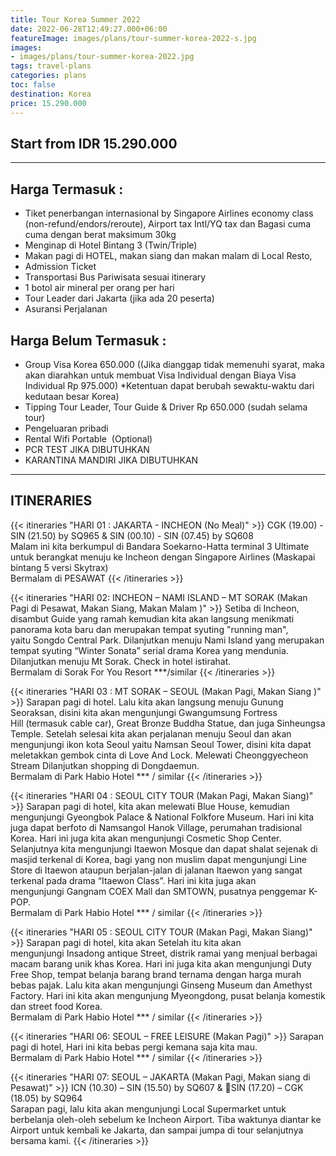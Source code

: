 ```yaml
---
title: Tour Korea Summer 2022
date: 2022-06-28T12:49:27.000+06:00
featureImage: images/plans/tour-summer-korea-2022-s.jpg
images:
- images/plans/tour-summer-korea-2022.jpg
tags: travel-plans
categories: plans
toc: false
destination: Korea
price: 15.290.000
---
```


## Start from IDR 15.290.000

---

## Harga Termasuk :
 
- Tiket penerbangan internasional by Singapore Airlines economy class (non-refund/endors/reroute), Airport tax Intl/YQ tax dan Bagasi cuma cuma dengan berat maksimum 30kg
- Menginap di Hotel Bintang 3 (Twin/Triple)
- Makan pagi di HOTEL, makan siang dan makan malam di Local Resto,
- Admission Ticket
- Transportasi Bus Pariwisata sesuai itinerary
- 1 botol air mineral per orang per hari
- Tour Leader dari Jakarta (jika ada 20 peserta)
- Asuransi Perjalanan


##  Harga Belum Termasuk :

- Group Visa Korea 650.000 ((Jika dianggap tidak memenuhi syarat, maka akan diarahkan untuk membuat Visa Individual dengan Biaya Visa Individual Rp 975.000) *Ketentuan dapat berubah sewaktu-waktu dari kedutaan besar Korea)
- Tipping Tour Leader, Tour Guide & Driver Rp 650.000 (sudah selama tour)
- Pengeluaran pribadi
- Rental Wifi Portable  (Optional)
- PCR TEST JIKA DIBUTUHKAN
- KARANTINA MANDIRI JIKA DIBUTUHKAN

---

## ITINERARIES


{{< itineraries "HARI 01 : JAKARTA - INCHEON (No Meal)" >}}
CGK (19.00) - SIN (21.50) by SQ965 & SIN (00.10) - SIN (07.45) by SQ608\
Malam ini kita berkumpul di Bandara Soekarno-Hatta terminal 3 Ultimate untuk berangkat menuju ke Incheon dengan Singapore Airlines (Maskapai bintang 5 versi Skytrax)\
Bermalam di PESAWAT
{{< /itineraries >}}


{{< itineraries "HARI 02: INCHEON – NAMI ISLAND – MT SORAK (Makan Pagi di Pesawat, Makan Siang, Makan Malam )" >}}
Setiba di Incheon, disambut Guide yang ramah kemudian kita akan langsung menikmati panorama kota baru dan merupakan tempat syuting "running man", yaitu Songdo Central Park. Dilanjutkan menuju Nami Island yang merupakan tempat syuting “Winter Sonata” serial drama Korea yang mendunia. Dilanjutkan menuju Mt Sorak. Check in hotel istirahat.\
Bermalam di Sorak For You Resort ***/similar
{{< /itineraries >}}


{{< itineraries "HARI 03 : MT SORAK – SEOUL (Makan Pagi, Makan Siang )" >}}
Sarapan pagi di hotel. Lalu kita akan langsung menuju Gunung Seoraksan, disini kita akan mengunjungi Gwangumsung Fortress Hill (termasuk cable car), Great Bronze Buddha Statue, dan juga Sinheungsa Temple. Setelah selesai kita akan perjalanan menuju Seoul dan akan mengunjungi ikon kota Seoul yaitu Namsan Seoul Tower, disini kita dapat meletakkan gembok cinta di Love And Lock. Melewati Cheonggyecheon Stream Dilanjutkan shopping di Dongdaemun.\
Bermalam di Park Habio Hotel *** / similar
{{< /itineraries >}}


{{< itineraries "HARI 04 : SEOUL CITY TOUR (Makan Pagi, Makan Siang)" >}}
Sarapan pagi di hotel, kita akan melewati Blue House, kemudian mengunjungi Gyeongbok Palace & National Folkfore Museum. Hari ini kita juga dapat berfoto di Namsangol Hanok Village, perumahan tradisional Korea. Hari ini juga kita akan mengunjungi Cosmetic Shop Center. Selanjutnya kita mengunjungi Itaewon Mosque dan dapat shalat sejenak di masjid terkenal di Korea, bagi yang non muslim dapat mengunjungi Line Store di Itaewon ataupun berjalan-jalan di jalanan Itaewon yang sangat terkenal pada drama “Itaewon Class”. Hari ini kita juga akan mengunjungi Gangnam COEX Mall dan SMTOWN, pusatnya penggemar K-POP.\
Bermalam di Park Habio Hotel *** / similar
{{< /itineraries >}}


{{< itineraries "HARI 05 : SEOUL CITY TOUR (Makan Pagi, Makan Siang)" >}}
Sarapan pagi di hotel, kita akan Setelah itu kita akan mengunjungi Insadong antique Street, distrik ramai yang menjual berbagai macam barang unik khas Korea. Hari ini juga kita akan mengunjungi Duty Free Shop, tempat belanja barang brand ternama dengan harga murah bebas pajak. Lalu kita akan mengunjungi Ginseng Museum dan Amethyst Factory. Hari ini kita akan mengunjung Myeongdong, pusat belanja komestik dan street food Korea.\
Bermalam di Park Habio Hotel *** / similar
{{< /itineraries >}}


{{< itineraries "HARI 06: SEOUL – FREE LEISURE (Makan Pagi)" >}}
Sarapan pagi di hotel, Hari ini kita bebas pergi kemana saja kita mau.\
Bermalam di Park Habio Hotel *** / similar
{{< /itineraries >}}


{{< itineraries "HARI 07: SEOUL – JAKARTA (Makan Pagi, Makan siang di Pesawat)" >}}
ICN (10.30) – SIN (15.50) by SQ607 & SIN (17.20) – CGK (18.05) by SQ964\
Sarapan pagi, lalu kita akan mengunjungi Local Supermarket untuk berbelanja oleh-oleh sebelum ke Incheon Airport. Tiba waktunya diantar ke Airport untuk kembali ke Jakarta, dan sampai jumpa di tour selanjutnya bersama kami.
{{< /itineraries >}}